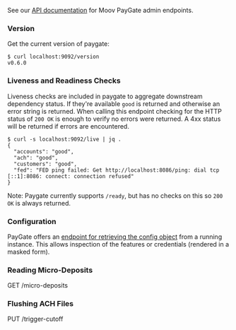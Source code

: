 See our [API documentation](https://api.moov.io/admin/paygate/) for Moov PayGate admin endpoints.

### Version

Get the current version of paygate:

```
$ curl localhost:9092/version
v0.6.0
```

### Liveness and Readiness Checks

Liveness checks are included in paygate to aggregate downstream dependency status. If they're available `good` is returned and otherwise an error string is returned. When calling this endpoint checking for the HTTP status of `200 OK` is enough to verify no errors were returned. A 4xx status will be returned if errors are encountered.

```
$ curl -s localhost:9092/live | jq .
{
  "accounts": "good",
  "ach": "good",
  "customers": "good",
  "fed": "FED ping failed: Get http://localhost:8086/ping: dial tcp [::1]:8086: connect: connection refused"
}
```

Note: Paygate currently supports `/ready`, but has no checks on this so `200 OK` is always returned.

### Configuration

PayGate offers an [endpoint for retrieving the config object](https://moov-io.github.io/paygate/admin/#get-/config) from a running instance. This allows inspection of the features or credentials (rendered in a masked form).

### Reading Micro-Deposits

GET /micro-deposits

### Flushing ACH Files

PUT /trigger-cutoff
